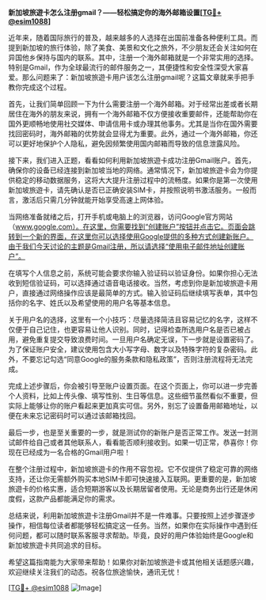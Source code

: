 **新加坡旅遊卡怎么注册gmail？——轻松搞定你的海外邮箱设置[[TG💪+ @esim1088](https://t.me/s/esim1088)]**

近年来，随着国际旅行的普及，越来越多的人选择在出国前准备各种便利工具。而提到新加坡的旅行体验，除了美食、美景和文化之旅外，不少朋友还会关注如何在异国他乡保持与国内的联系。其中，注册一个海外邮箱就是一个非常实用的选择。特别是Gmail，作为全球最流行的邮件服务之一，其便捷性和安全性深受大家喜爱。那么问题来了：新加坡旅遊卡用户该怎么注册gmail呢？这篇文章就来手把手教你完成这个过程。

首先，让我们简单回顾一下为什么需要注册一个海外邮箱。对于经常出差或者长期居住在海外的朋友来说，拥有一个海外邮箱不仅方便接收重要邮件，还能帮助你在国外更顺畅地使用社交媒体、申请信用卡或办理其他事务。尤其是当你在国外需要找回密码时，海外邮箱的优势就会显得尤为重要。此外，通过一个海外邮箱，你还可以更好地保护个人隐私，避免因频繁使用国内邮箱而导致的信息泄露风险。

接下来，我们进入正题，看看如何利用新加坡旅遊卡成功注册Gmail账户。首先，确保你的设备已经连接到新加坡当地的网络。通常情况下，新加坡旅遊卡会为你提供稳定的移动数据服务，这将大大提升注册过程中的流畅度。如果你是第一次使用新加坡旅遊卡，请先确认是否已正确安装SIM卡，并按照说明书激活服务。一般而言，激活后只需几分钟就能开始享受高速上网体验。

当网络准备就绪之后，打开手机或电脑上的浏览器，访问Google官方网站（www.google.com）。在这里，你需要找到“创建账户”按钮并点击它。页面会跳转到一个新的界面，在这里你可以选择使用Google提供的多种方式创建新账户。由于我们今天讨论的主题是Gmail注册，所以请选择“使用电子邮件地址创建账户”。

在填写个人信息之前，系统可能会要求你输入验证码以验证身份。如果你担心无法收到短信验证码，可以选择通过语音电话接收。当然，考虑到你是新加坡旅遊卡用户，直接通过网络操作应该是最简单的方式。输入验证码后继续填写表单，其中包括你的名字、姓氏以及希望使用的用户名等基本信息。

关于用户名的选择，这里有一个小技巧：尽量选择简洁且容易记忆的名字，这样不仅便于自己记住，也更容易让他人识别。同时，记得检查所选用户名是否已被占用，避免重复提交导致浪费时间。一旦用户名确定无误，下一步就是设置密码了。为了保证账户安全，建议使用包含大小写字母、数字以及特殊字符的复杂密码。此外，不要忘记勾选“同意Google的服务条款和隐私政策”，否则注册流程将无法完成。

完成上述步骤后，你会被引导至账户设置页面。在这个页面上，你可以进一步完善个人资料，比如上传头像、填写性别、生日等信息。这些细节虽然看似不重要，但实际上能够让你的账户看起来更加真实可信。另外，别忘了设置备用邮箱地址，以便在未来忘记密码时可以通过该邮箱找回。

最后一步，也是至关重要的一步，就是测试你的新账户是否正常工作。发送一封测试邮件给自己或者其他联系人，看看能否顺利接收到。如果一切正常，恭喜你！你现在已经成为一名合格的Gmail用户啦！

在整个注册过程中，新加坡旅遊卡的作用不容忽视。它不仅提供了稳定可靠的网络支持，还让你无需额外购买本地SIM卡即可快速接入互联网。更重要的是，新加坡旅遊卡的价格实惠，适合短期游客以及长期居留者使用。无论是商务出行还是休闲度假，这款产品都能满足你的需求。

总结来说，利用新加坡旅遊卡注册Gmail并不是一件难事。只要按照上述步骤逐步操作，相信每位读者都能够轻松搞定这一任务。当然，如果你在实际操作中遇到任何问题，都可以随时联系客服寻求帮助。毕竟，良好的用户体验始终是Google和新加坡旅遊卡共同追求的目标。

希望这篇指南能为大家带来帮助！如果你对新加坡旅遊卡或其他相关话题感兴趣，欢迎继续关注我们的动态。祝各位旅途愉快，通讯无忧！

[[TG💪+ @esim1088](https://t.me/s/esim1088) ![Image](https://i.postimg.cc/4NQfJmqS/Snipaste-2025-05-13-00-14-12.png)]